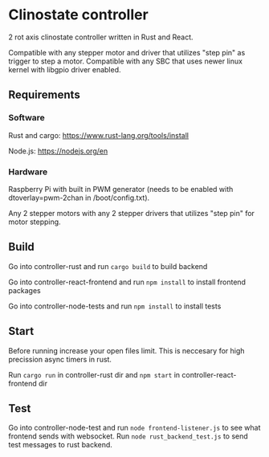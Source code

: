# Clinostate controller 
2 rot axis clinostate controller written in Rust and React.

Compatible with any stepper motor and driver that utilizes "step pin" as trigger to step a motor. Compatible with any SBC that uses newer linux kernel with libgpio driver enabled.

## Requirements

### Software
Rust and cargo: https://www.rust-lang.org/tools/install

Node.js: https://nodejs.org/en

### Hardware
Raspberry Pi with built in PWM generator (needs to be enabled with dtoverlay=pwm-2chan in /boot/config.txt).

Any 2 stepper motors with any 2 stepper drivers that utilizes "step pin" for motor stepping. 

## Build 
Go into controller-rust and run `cargo build` to build backend

Go into controller-react-frontend and run `npm install` to install frontend packages

Go into controller-node-tests and run `npm install` to install tests

## Start 
Before running increase your open files limit. This is neccesary for high precission async timers in rust.

Run `cargo run` in controller-rust dir and `npm start` in controller-react-frontend dir

## Test
Go into controller-node-test and run `node frontend-listener.js` to see what frontend sends with websocket. Run `node rust_backend_test.js` to send test messages to rust backend.
